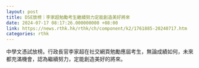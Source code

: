 ```yaml
---
layout: post
title: DSE放榜｜李家超勉勵考生繼續努力定能創造美好將來
date: 2024-07-17 08:17:26.000000000 +08:00
link: https://news.rthk.hk/rthk/ch/component/k2/1761885-20240717.htm
categories: rthk
---
```


中學文憑試放榜。行政長官李家超在社交網頁勉勵應屆考生，無論成績如何，未來都充滿機會，認為繼續努力，定能創造美好的將來。
